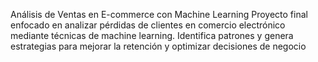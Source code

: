 Análisis de Ventas en E-commerce con Machine Learning
Proyecto final enfocado en analizar pérdidas de clientes en comercio electrónico mediante técnicas de machine learning. Identifica patrones y genera estrategias para mejorar la retención y optimizar decisiones de negocio
